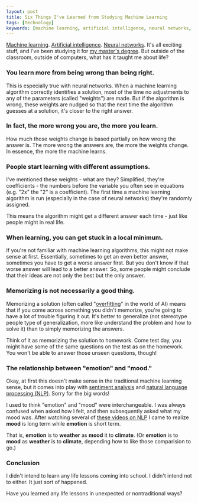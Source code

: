 ```yaml
---
layout: post
title: Six Things I've Learned from Studying Machine Learning
tags: [technology]
keywords: [machine learning, artificial intelligence, neural networks, life]
---
```


[Machine learning](https://en.wikipedia.org/wiki/Machine_learning). [Artificial intelligence](https://en.wikipedia.org/wiki/Artificial_intelligence). [Neural networks](https://en.wikipedia.org/wiki/Artificial_neural_network). It's all exciting stuff, and I've been studying it for [my master's degree](http://hendrixjoseph.github.io/four-things-i'm-excited-for-in-2017/#graduating). But outside of the classroom, outside of computers, what has it taught me about life?

### You learn more from being wrong than being right.

This is especially true with neural networks. When a machine learning algorithm correctly identifies a solution, most of the time no adjustments to any of the parameters (called "weights") are made. But if the algorithm is wrong, these weights are nudged so that the next time the algorithm guesses at a solution, it's closer to the right answer.

### In fact, the more wrong you are, the more you learn.

How much those weights change is based partially on how wrong the answer is. The more wrong the answers are, the more the weights change. In essence, the more the machine learns.

### People start learning with different assumptions.

I've mentioned these weights - what are they? Simplified, they're coefficients - the numbers before the variable you often see in equations (e.g. "2x" the "2" is a coefficient). The first time a machine learning algorithm is run (especially in the case of neural networks) they're randomly assigned.

This means the algorithm might get a different answer each time - just like people might in real life.

### When learning, you can get stuck in a local minimum.

If you're not familiar with machine learning algorithms, this might not make sense at first. Essentially, sometimes to get an even better answer, sometimes you have to get a worse answer first. But you don't know if that worse answer will lead to a better answer. So, some people might conclude that their ideas are not only the best but the only answer.

### Memorizing is not necessarily a good thing.

Memorizing a solution (often called "[overfitting](https://en.wikipedia.org/wiki/Overfitting)" in the world of AI) means that if you come across something you didn't memorize, you're going to have a lot of trouble figuring it out. It's better to generalize (not stereotype people type of generalization, more like understand the problem and how to solve it) than to simply memorizing the answers.

Think of it as memorizing the solution to homework. Come test day, you might have some of the same questions on the test as on the homework. You won't be able to answer those unseen questions, though!

### The relationship between "emotion" and "mood."

Okay, at first this doesn't make sense in the traditional machine learning sense, but it comes into play with [sentiment analysis](https://en.wikipedia.org/wiki/Sentiment_analysis) and [natural language processing (NLP)](https://en.wikipedia.org/wiki/Natural_language_processing). Sorry for the big words!

I used to think "emotion" and "mood" were interchangeable. I was always confused when asked how I felt, and then subsequently asked what my mood was. After watching several of [these videos on NLP](https://www.youtube.com/playlist?list=PL6397E4B26D00A269) I came to realize **mood** is long term while **emotion** is short term.

That is, **emotion** is to **weather** as **mood** it to **climate**. (Or **emotion** is to **mood** as **weather** is to **climate**, depending how to like those comparision to go.)

### Conclusion

I didn't intend to learn any life lessons coming into school. I didn't intend not to either. It just sort of happened.

Have you learned any life lessons in unexpected or nontraditional ways?
